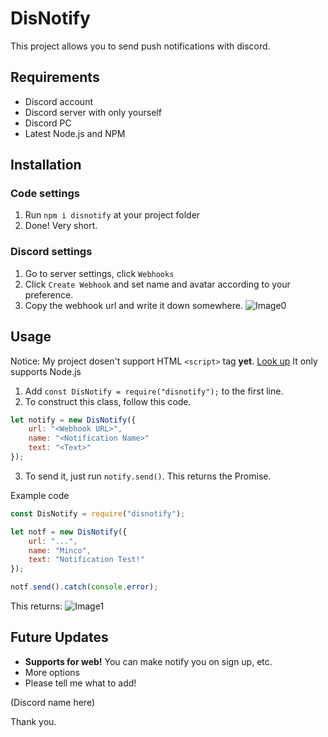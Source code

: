 # DisNotify
This project allows you to send push notifications with discord.

## Requirements
- Discord account
- Discord server with only yourself
- Discord PC
- Latest Node.js and NPM

## Installation
### Code settings
1. Run `npm i disnotify` at your project folder
2. Done! Very short.
### Discord settings
1. Go to server settings, click `Webhooks`
2. Click `Create Webhook` and set name and avatar according to your preference.
3. Copy the webhook url and write it down somewhere.
![Image0](https://support.discord.com/hc/article_attachments/360007455831/2_.jpg)

## Usage
Notice: My project dosen't support HTML `<script>` tag **yet**. [Look up](#future-updates) It only supports Node.js

1. Add `const DisNotify = require("disnotify");` to the first line.
2. To construct this class, follow this code.
```js
let notify = new DisNotify({
    url: "<Webhook URL>",
    name: "<Notification Name>"
    text: "<Text>"
});
```
3. To send it, just run `notify.send()`. This returns the Promise.

Example code
```js
const DisNotify = require("disnotify");

let notf = new DisNotify({
    url: "...",
    name: "Minco",
    text: "Notification Test!"
});

notf.send().catch(console.error);
```
This returns:
![Image1](https://i.imgur.com/kG3HXbu.jpg)

## Future Updates
- **Supports for web!** You can make notify you on sign up, etc.
- More options
- Please tell me what to add!

(Discord name here)

Thank you.
